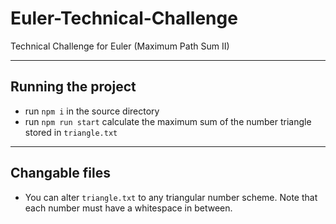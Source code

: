 # Euler-Technical-Challenge
Technical Challenge for Euler (Maximum Path Sum II)

---

## Running the project
- run `npm i` in the source directory
- run `npm run start` calculate the maximum sum of the number triangle stored in `triangle.txt`

---

## Changable files
- You can alter `triangle.txt` to any triangular number scheme. Note that each number must have a whitespace in between.